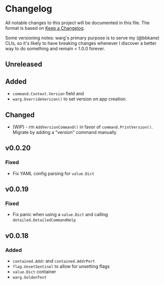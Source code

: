 # Changelog

All notable changes to this project will be documented in this file. The format
is based on [Keep a Changelog](https://keepachangelog.com/en/1.0.0/).

Some versioning notes: warg's primary purpose is to serve my (@bbkane) CLIs, so
it's likely to have breaking changes whenever I discover a better way to do
something and remain < 1.0.0 forever.

## Unreleased

## Added

- `command.Context.Version` field and
- `warg.OverrideVersion()` to set version on app creation.

## Changed

- (WIP) - rm `AddVersionCommand()` in favor of `command.PrintVersion()`. Migrate by adding a "version" command manually

## v0.0.20

### Fixed

- Fix YAML config parsing for `value.Dict`

## v0.0.19

### Fixed

- Fix panic when using a `value.Dict` and calling `detailed.DetailedCommandHelp`

## v0.0.18

### Added

- `contained.Addr` and `contained.AddrPort`
- `flag.UnsetSentinel` to allow for unsetting flags
- `value.Dict` container
- `warg.GoldenTest`
